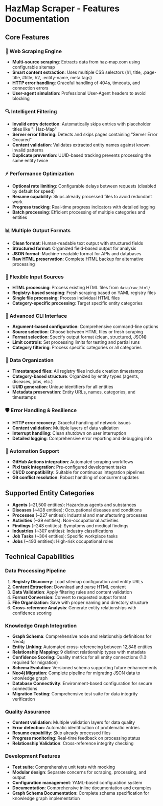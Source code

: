 # HazMap Scraper - Features Documentation

## Core Features

### 🚀 Web Scraping Engine
- **Multi-source scraping**: Extracts data from haz-map.com using configurable sitemap
- **Smart content extraction**: Uses multiple CSS selectors (h1, title, .page-title, #title, h2, .entity-name, meta tags)
- **HTTP error handling**: Graceful handling of 404s, timeouts, and connection errors
- **User-agent simulation**: Professional User-Agent headers to avoid blocking

### 🔍 Intelligent Filtering
- **Invalid entry detection**: Automatically skips entries with placeholder titles like "| Haz-Map"
- **Server error filtering**: Detects and skips pages containing "Server Error Occured" 
- **Content validation**: Validates extracted entity names against known invalid patterns
- **Duplicate prevention**: UUID-based tracking prevents processing the same entity twice

### ⚡ Performance Optimization
- **Optional rate limiting**: Configurable delays between requests (disabled by default for speed)
- **Resume capability**: Skips already processed files to avoid redundant work
- **Progress tracking**: Real-time progress indicators with detailed logging
- **Batch processing**: Efficient processing of multiple categories and entities

### 📊 Multiple Output Formats
- **Clean format**: Human-readable text output with structured fields
- **Structured format**: Organized field-based output for analysis
- **JSON format**: Machine-readable format for APIs and databases
- **Raw HTML preservation**: Complete HTML backup for alternative processing

### 🎯 Flexible Input Sources
- **HTML processing**: Process existing HTML files from `data/raw_html/`
- **Registry-based scraping**: Fresh scraping based on YAML registry files
- **Single file processing**: Process individual HTML files
- **Category-specific processing**: Target specific entity categories

### 🔧 Advanced CLI Interface
- **Argument-based configuration**: Comprehensive command-line options
- **Source selection**: Choose between HTML files or fresh scraping
- **Format selection**: Specify output format (clean, structured, JSON)
- **Limit controls**: Set processing limits for testing and partial runs
- **Category filtering**: Process specific categories or all categories

### 📁 Data Organization
- **Timestamped files**: All registry files include creation timestamps
- **Category-based structure**: Organized by entity types (agents, diseases, jobs, etc.)
- **UUID generation**: Unique identifiers for all entities
- **Metadata preservation**: Entity URLs, names, categories, and timestamps

### 🛡️ Error Handling & Resilience
- **HTTP error recovery**: Graceful handling of network issues
- **Content validation**: Multiple layers of data validation
- **Interrupt handling**: Clean shutdown on user interruption
- **Detailed logging**: Comprehensive error reporting and debugging info

### 🔄 Automation Support
- **GitHub Actions integration**: Automated scraping workflows
- **Pixi task integration**: Pre-configured development tasks
- **CI/CD compatibility**: Suitable for continuous integration pipelines
- **Git conflict resolution**: Robust handling of concurrent updates

## Supported Entity Categories

- **Agents** (~21,500 entities): Hazardous agents and substances
- **Diseases** (~428 entities): Occupational diseases and conditions
- **Processes** (~227 entities): Industrial and manufacturing processes  
- **Activities** (~39 entities): Non-occupational activities
- **Findings** (~248 entities): Symptoms and medical findings
- **Industries** (~307 entities): Industry classifications
- **Job Tasks** (~304 entities): Specific workplace tasks
- **Jobs** (~493 entities): High-risk occupational roles

## Technical Capabilities

### Data Processing Pipeline
1. **Registry Discovery**: Load sitemap configuration and entity URLs
2. **Content Extraction**: Download and parse HTML content
3. **Data Validation**: Apply filtering rules and content validation
4. **Format Conversion**: Convert to requested output format
5. **File Organization**: Save with proper naming and directory structure
6. **Cross-reference Analysis**: Generate entity relationships with confidence scoring

### Knowledge Graph Integration
- **Graph Schema**: Comprehensive node and relationship definitions for Neo4j
- **Entity Linking**: Automated cross-referencing between 12,848 entities
- **Relationship Mapping**: 9 distinct relationship types with metadata
- **Confidence Scoring**: Quality metrics for all entity connections (1.0 required for migration)
- **Schema Evolution**: Versioned schema supporting future enhancements
- **Neo4j Migration**: Complete pipeline for migrating JSON data to knowledge graph
- **Database Connectivity**: Environment-based configuration for secure connections
- **Migration Testing**: Comprehensive test suite for data integrity verification

### Quality Assurance
- **Content validation**: Multiple validation layers for data quality
- **Error detection**: Automatic identification of problematic entries
- **Resume capability**: Skip already processed files
- **Progress monitoring**: Real-time feedback on processing status
- **Relationship Validation**: Cross-reference integrity checking

### Development Features
- **Test suite**: Comprehensive unit tests with mocking
- **Modular design**: Separate concerns for scraping, processing, and output
- **Configuration management**: YAML-based configuration system
- **Documentation**: Comprehensive inline documentation and examples
- **Graph Schema Documentation**: Complete schema specification for knowledge graph implementation